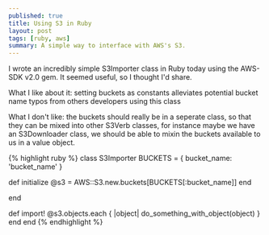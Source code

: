 ```yaml
---
published: true
title: Using S3 in Ruby
layout: post
tags: [ruby, aws]
summary: A simple way to interface with AWS's S3.
---
```

I wrote an incredibly simple S3Importer class in Ruby today using the AWS-SDK v2.0 gem. It seemed useful, so I thought I'd share. 

What I like about it: setting buckets as constants alleviates potential bucket name typos from others developers using this class

What I don't like: the buckets should really be in a seperate class, so that they can be mixed into other S3Verb classes, for instance maybe we have an S3Downloader class, we should be able to mixin the buckets available to us in a value object.

{% highlight ruby %}
class S3Importer
  BUCKETS = {
    bucket_name: 'bucket_name'
  }
  
  def initialize
    @s3 = AWS::S3.new.buckets[BUCKETS[:bucket_name]]
  end

end

  def import! 
    @s3.objects.each { |object| do_something_with_object(object) }
  end
end
{% endhighlight %}
